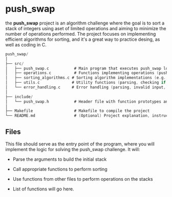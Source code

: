 # push_swap

the **push_swap** project is an algorithm challenge where the goal is to sort a stack of integers using  aset of limited operations and aiming to minimize the number of operations performed. The project focuses on implementing efficient algorithms for sorting, and it's a great way to practice desing, as well as coding in C.

```c
push_swap/
│
├── src/
│   ├── push_swap.c           # Main program that executes push_swap logic
│   ├── operations.c          # Functions implementing operations (push, swap, rotate, etc.)
│   ├── sorting_algorithms.c # Sorting algorithm implementations (e.g., sorting by 3 elements, radix sort, etc.)
│   ├── utils.c              # Utility functions (parsing, checking if the stack is sorted, etc.)
│   └── error_handling.c     # Error handling (parsing, invalid input, etc.)
│
├── include/
│   └── push_swap.h           # Header file with function prototypes and includes
│
├── Makefile                  # Makefile to compile the project
└── README.md                 # (Optional) Project explanation, instructions, etc.

```


## Files

This file should serve as the entry point of the program, where you will implement the logic for solving the push_swap challenge. It will:
- Parse the arguments to build the initial stack
- Call appropriate functions to perform sorting
- Use functions from other files to perform operations on the stacks


- List of functions will go here.

